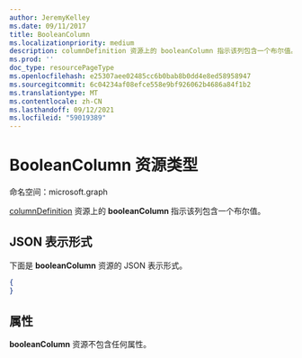 ```yaml
---
author: JeremyKelley
ms.date: 09/11/2017
title: BooleanColumn
ms.localizationpriority: medium
description: columnDefinition 资源上的 booleanColumn 指示该列包含一个布尔值。
ms.prod: ''
doc_type: resourcePageType
ms.openlocfilehash: e25307aee02485cc6b0bab8b0dd4e8ed58958947
ms.sourcegitcommit: 6c04234af08efce558e9bf926062b4686a84f1b2
ms.translationtype: MT
ms.contentlocale: zh-CN
ms.lasthandoff: 09/12/2021
ms.locfileid: "59019389"
---
```

# <a name="booleancolumn-resource-type"></a>BooleanColumn 资源类型

命名空间：microsoft.graph

[columnDefinition](columndefinition.md) 资源上的 **booleanColumn** 指示该列包含一个布尔值。

## <a name="json-representation"></a>JSON 表示形式

下面是 **booleanColumn** 资源的 JSON 表示形式。
<!-- { "blockType": "resource", "@odata.type": "microsoft.graph.booleanColumn" } -->

```json
{
}
```

## <a name="properties"></a>属性

**booleanColumn** 资源不包含任何属性。

<!-- {
  "type": "#page.annotation",
  "description": "",
  "keywords": "",
  "section": "documentation",
  "tocPath": "Resources/BooleanColumn"
} -->

